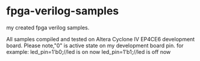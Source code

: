 # fpga-verilog-samples
my created fpga verilog samples.

All samples compiled and tested on Altera Cyclone IV EP4CE6 development board.
Please note,"0" is active state on my development board pin.
for example:
  led_pin=1'b0;//led is on now
  led_pin=1'b1;//led is off now
  

